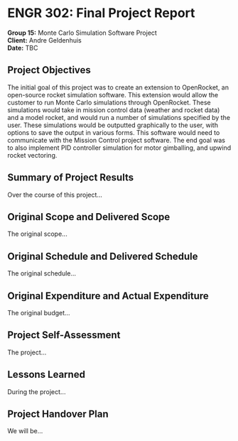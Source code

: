 # ENGR 302: Final Project Report

**Group 15:** Monte Carlo Simulation Software Project  
**Client:** Andre Geldenhuis  
**Date:** TBC

## Project Objectives
The initial goal of this project was to create an extension to OpenRocket, an open-source rocket simulation software. This extension would allow the customer to run Monte Carlo simulations through OpenRocket. These simulations would take in mission control data (weather and rocket data) and a model rocket, and would run a number of simulations specified by the user. These simulations would be outputted graphically to the user, with options to save the output in various forms. This software would need to communicate with the Mission Control project software. The end goal was to also implement PID controller simulation for motor gimballing, and upwind rocket vectoring. 

## Summary of Project Results
Over the course of this project...

## Original Scope and Delivered Scope
The original scope...

## Original Schedule and Delivered Schedule
The original schedule...

## Original Expenditure and Actual Expenditure
The original budget...

## Project Self-Assessment
The project...

## Lessons Learned
During the project...

## Project Handover Plan
We will be...

